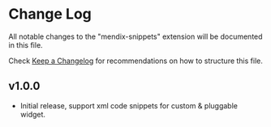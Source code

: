# Change Log

All notable changes to the "mendix-snippets" extension will be documented in this file.

Check [Keep a Changelog](http://keepachangelog.com/) for recommendations on how to structure this file.

## v1.0.0
- Initial release, support xml code snippets for custom & pluggable widget.